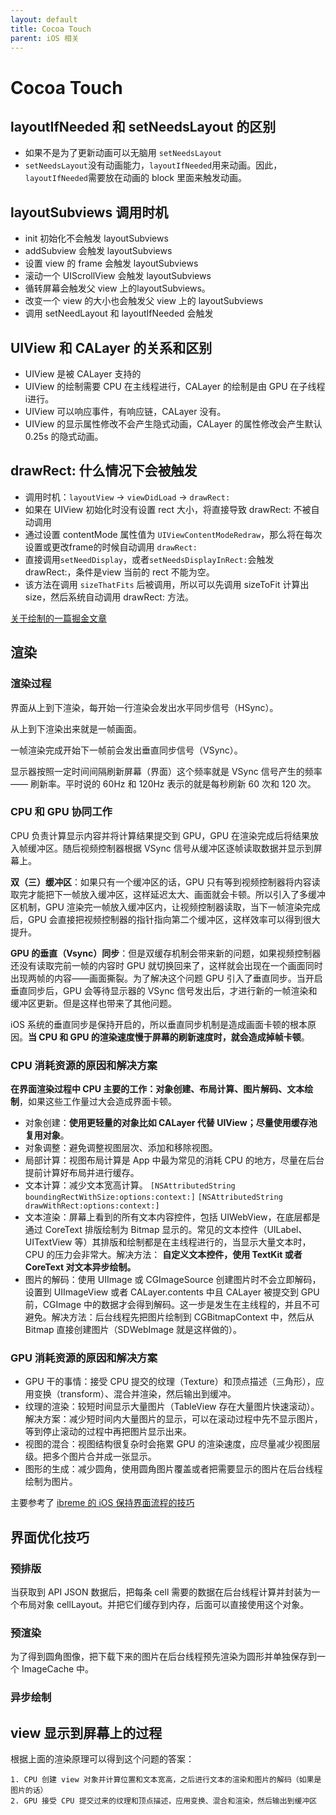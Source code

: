 ```yaml
---
layout: default
title: Cocoa Touch
parent: iOS 相关
---
```


# Cocoa Touch

## layoutIfNeeded 和 setNeedsLayout 的区别

- 如果不是为了更新动画可以无脑用 `setNeedsLayout`
- `setNeedsLayout`没有动画能力，`layoutIfNeeded`用来动画。因此，`layoutIfNeeded`需要放在动画的 block 里面来触发动画。

## layoutSubviews 调用时机

- init 初始化不会触发 layoutSubviews
- addSubview 会触发 layoutSubviews
- 设置 view 的 frame 会触发 layoutSubviews
- 滚动一个 UIScrollView 会触发 layoutSubviews
- 循转屏幕会触发父 view 上的layoutSubviews。
- 改变一个 view 的大小也会触发父 view 上的 layoutSubviews
- 调用 setNeedLayout 和 layoutIfNeeded 会触发

## UIView 和 CALayer 的关系和区别

- UIView 是被 CALayer 支持的
- UIView 的绘制需要 CPU 在主线程进行，CALayer 的绘制是由 GPU 在子线程i进行。
- UIView 可以响应事件，有响应链，CALayer 没有。
- UIView 的显示属性修改不会产生隐式动画，CALayer 的属性修改会产生默认 0.25s 的隐式动画。

## drawRect: 什么情况下会被触发

- 调用时机：`layoutView` -> `viewDidLoad` -> `drawRect:`
- 如果在 UIView 初始化时没有设置 rect 大小，将直接导致 drawRect: 不被自动调用
- 通过设置 contentMode 属性值为 `UIViewContentModeRedraw`，那么将在每次设置或更改frame的时候自动调用 `drawRect:`
- 直接调用`setNeedDisplay`，或者`setNeedsDisplayInRect:`会触发 drawRect:，条件是view 当前的 rect 不能为空。
- 该方法在调用 `sizeThatFits` 后被调用，所以可以先调用 sizeToFit 计算出 size，然后系统自动调用 drawRect: 方法。

[关于绘制的一篇掘金文章](https://juejin.cn/post/6844903712771555341)

## 渲染

### 渲染过程

界面从上到下渲染，每开始一行渲染会发出水平同步信号（HSync）。

从上到下渲染出来就是一帧画面。

一帧渲染完成开始下一帧前会发出垂直同步信号（VSync）。

显示器按照一定时间间隔刷新屏幕（界面）这个频率就是 VSync 信号产生的频率 —— 刷新率。平时说的 60Hz 和 120Hz 表示的就是每秒刷新 60 次和 120 次。

### CPU 和 GPU 协同工作

CPU 负责计算显示内容并将计算结果提交到 GPU，GPU 在渲染完成后将结果放入帧缓冲区。随后视频控制器根据 VSync 信号从缓冲区逐帧读取数据并显示到屏幕上。

**双（三）缓冲区**：如果只有一个缓冲区的话，GPU 只有等到视频控制器将内容读取完才能把下一帧放入缓冲区，这样延迟太大、画面就会卡顿。所以引入了多缓冲区机制，GPU 渲染完一帧放入缓冲区内，让视频控制器读取，当下一帧渲染完成后，GPU 会直接把视频控制器的指针指向第二个缓冲区，这样效率可以得到很大提升。

**GPU 的垂直（Vsync）同步**：但是双缓存机制会带来新的问题，如果视频控制器还没有读取完前一帧的内容时 GPU 就切换回来了，这样就会出现在一个画面同时出现两帧的内容——画面撕裂。为了解决这个问题 GPU 引入了垂直同步。当开启垂直同步后，GPU 会等待显示器的 VSync 信号发出后，才进行新的一帧渲染和缓冲区更新。但是这样也带来了其他问题。

iOS 系统的垂直同步是保持开启的，所以垂直同步机制是造成画面卡顿的根本原因。**当 CPU 和 GPU 的渲染速度慢于屏幕的刷新速度时，就会造成掉帧卡顿**。

### CPU 消耗资源的原因和解决方案

**在界面渲染过程中 CPU 主要的工作：对象创建、布局计算、图片解码、文本绘制**，如果这些工作量过大会造成界面卡顿。

- 对象创建：**使用更轻量的对象比如 CALayer 代替 UIView；尽量使用缓存池复用对象**。
- 对象调整：避免调整视图层次、添加和移除视图。
- 局部计算：视图布局计算是 App 中最为常见的消耗 CPU 的地方，尽量在后台提前计算好布局并进行缓存。
- 文本计算：减少文本宽高计算。 `[NSAttributedString boundingRectWithSize:options:context:]` `[NSAttributedString drawWithRect:options:context:]`
- 文本渲染：屏幕上看到的所有文本内容控件，包括 UIWebView，在底层都是通过 CoreText 排版绘制为 Bitmap 显示的。常见的文本控件（UILabel、UITextView 等）其排版和绘制都是在主线程进行的，当显示大量文本时，CPU 的压力会非常大。解决方法： **自定义文本控件，使用 TextKit 或者 CoreText 对文本异步绘制。**
- 图片的解码：使用 UIImage 或 CGImageSource 创建图片时不会立即解码，设置到 UIImageView 或者 CALayer.contents 中且 CALayer 被提交到 GPU 前，CGImage 中的数据才会得到解码。这一步是发生在主线程的，并且不可避免。解决方法：后台线程先把图片绘制到 CGBitmapContext 中，然后从 Bitmap 直接创建图片（SDWebImage 就是这样做的）。


### GPU 消耗资源的原因和解决方案

- GPU 干的事情：接受 CPU 提交的纹理（Texture）和顶点描述（三角形），应用变换（transform）、混合并渲染，然后输出到缓冲。
- 纹理的渲染：较短时间显示大量图片（TableView 存在大量图片快速滚动）。解决方案：减少短时间内大量图片的显示，可以在滚动过程中先不显示图片，等到停止滚动的过程中再把图片显示出来。
- 视图的混合：视图结构很复杂时会拖累 GPU 的渲染速度，应尽量减少视图层级。把多个图片合并成一张显示。
- 图形的生成：减少圆角，使用圆角图片覆盖或者把需要显示的图片在后台线程绘制为图片。

主要参考了 [ibreme 的 iOS 保持界面流程的技巧](https://blog.ibireme.com/2015/11/12/smooth_user_interfaces_for_ios/)

## 界面优化技巧

### 预排版

当获取到 API JSON 数据后，把每条 cell 需要的数据在后台线程计算并封装为一个布局对象 cellLayout。并把它们缓存到内存，后面可以直接使用这个对象。

### 预渲染

为了得到圆角图像，把下载下来的图片在后台线程预先渲染为圆形并单独保存到一个 ImageCache 中。

### 异步绘制

## view 显示到屏幕上的过程

根据上面的渲染原理可以得到这个问题的答案：

    1. CPU 创建 view 对象并计算位置和文本宽高，之后进行文本的渲染和图片的解码（如果是图片的话）
    2. GPU 接受 CPU 提交过来的纹理和顶点描述，应用变换、混合和渲染，然后输出到缓冲区

